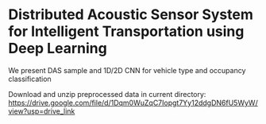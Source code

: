 # Distributed Acoustic Sensor System for Intelligent Transportation using Deep Learning
We present DAS sample and 1D/2D CNN for vehicle type and occupancy classification

Download and unzip preprocessed data in current directory: https://drive.google.com/file/d/1Dqm0WuZqC7Iopgt7Yy12ddgDN6fU5WyW/view?usp=drive_link
